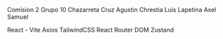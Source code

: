 Comision 2 Grupo 10
Chazarreta Cruz Agustin
Chrestia Luis
Lapetina Axel Samuel


React - Vite
Axios
TailwindCSS
React Router DOM
Zustand